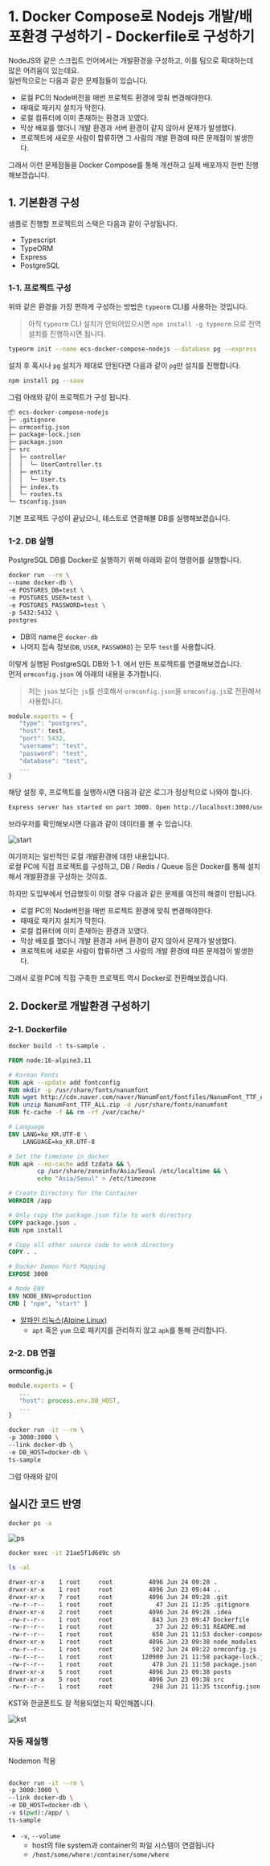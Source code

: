 # 1. Docker Compose로 Nodejs 개발/배포환경 구성하기 - Dockerfile로 구성하기 

NodeJS와 같은 스크립트 언어에서는 개발환경을 구성하고, 이를 팀으로 확대하는데 많은 어려움이 있는데요.  
일반적으로는 다음과 같은 문제점들이 있습니다.

* 로컬 PC의 Node버전을 매번 프로젝트 환경에 맞춰 변경해야한다. 
* 때때로 패키지 설치가 막힌다.
* 로컬 컴퓨터에 이미 존재하는 환경과 꼬였다.
* 막상 배포를 했더니 개발 환경과 서버 환경이 같지 않아서 문제가 발생했다.
* 프로젝트에 새로운 사람이 합류하면 그 사람의 개발 환경에 따른 문제점이 발생한다.

그래서 이런 문제점들을 Docker Compose를 통해 개선하고 실제 배포까지 한번 진행해보겠습니다.

## 1. 기본환경 구성

샘플로 진행할 프로젝트의 스택은 다음과 같이 구성됩니다.

* Typescript
* TypeORM
* Express
* PostgreSQL

### 1-1. 프로젝트 구성

위와 같은 환경을 가장 편하게 구성하는 방법은 `typeorm` CLI를 사용하는 것입니다.  

> 아직 `typeorm` CLI 설치가 안되어있으시면 `npm install -g typeorm` 으로 전역 설치를 진행하시면 됩니다.

```bash
typeorm init --name ecs-docker-compose-nodejs --database pg --express
```

설치 후 혹시나 `pg` 설치가 제대로 안된다면 다음과 같이 `pg`만 설치를 진행합니다.

```bash
npm install pg --save
```

그럼 아래와 같이 프로젝트가 구성 됩니다. 

```bash
📦 ecs-docker-compose-nodejs
├─ .gitignore
├─ ormconfig.json
├─ package-lock.json
├─ package.json
├─ src
│  ├─ controller
│  │  └─ UserController.ts
│  ├─ entity
│  │  └─ User.ts
│  ├─ index.ts
│  └─ routes.ts
└─ tsconfig.json
```

기본 프로젝트 구성이 끝났으니, 테스트로 연결해볼 DB를 실행해보겠습니다.

### 1-2. DB 실행

PostgreSQL DB를 Docker로 실행하기 위해 아래와 같이 명령어를 실행합니다.

```bash
docker run --rm \
--name docker-db \
-e POSTGRES_DB=test \
-e POSTGRES_USER=test \
-e POSTGRES_PASSWORD=test \
-p 5432:5432 \
postgres
```

* DB의 name은 `docker-db`
* 나머지 접속 정보(`DB`, `USER`, `PASSWORD`) 는 모두 `test`를 사용합니다.

이렇게 실행된 PostgreSQL DB와 1-1. 에서 만든 프로젝트를 연결해보겠습니다.  
먼저 `ormconfig.json` 에 아래의 내용을 추가합니다.

> 저는 `json` 보다는 `js`를 선호해서 `ormconfig.json`을 `ormconfig.js`로 전환해서 사용합니다.

```javascript
module.exports = {
   "type": "postgres",
   "host": test,
   "port": 5432,
   "username": "test",
   "password": "test",
   "database": "test",
   ...
}
```

해당 설정 후, 프로젝트를 실행하시면 다음과 같은 로그가 정상적으로 나와야 합니다.

```bash
Express server has started on port 3000. Open http://localhost:3000/users to see results
```
브라우저를 확인해보시면 다음과 같이 데이터를 볼 수 있습니다.

![start](./images/start.png)

여기까지는 일반적인 로컬 개발환경에 대한 내용입니다.  
로컬 PC에 직접 프로젝트를 구성하고, DB / Redis / Queue 등은 Docker를 통해 설치해서 개발환경을 구성하는 것이죠.  
  
하지만 도입부에서 언급했듯이 이럴 경우 다음과 같은 문제를 여전히 해결이 안됩니다.

* 로컬 PC의 Node버전을 매번 프로젝트 환경에 맞춰 변경해야한다. 
* 때때로 패키지 설치가 막힌다.
* 로컬 컴퓨터에 이미 존재하는 환경과 꼬였다.
* 막상 배포를 했더니 개발 환경과 서버 환경이 같지 않아서 문제가 발생했다.
* 프로젝트에 새로운 사람이 합류하면 그 사람의 개발 환경에 따른 문제점이 발생한다.

그래서 로컬 PC에 직접 구축한 프로젝트 역시 Docker로 전환해보겠습니다.

## 2. Docker로 개발환경 구성하기


### 2-1. Dockerfile

```bash
docker build -t ts-sample .
```

```dockerfile
FROM node:16-alpine3.11

# Korean Fonts
RUN apk --update add fontconfig
RUN mkdir -p /usr/share/fonts/nanumfont
RUN wget http://cdn.naver.com/naver/NanumFont/fontfiles/NanumFont_TTF_ALL.zip
RUN unzip NanumFont_TTF_ALL.zip -d /usr/share/fonts/nanumfont
RUN fc-cache -f && rm -rf /var/cache/*

# Language
ENV LANG=ko_KR.UTF-8 \
    LANGUAGE=ko_KR.UTF-8

# Set the timezone in docker
RUN apk --no-cache add tzdata && \
        cp /usr/share/zoneinfo/Asia/Seoul /etc/localtime && \
        echo "Asia/Seoul" > /etc/timezone

# Create Directory for the Container
WORKDIR /app

# Only copy the package.json file to work directory
COPY package.json .
RUN npm install

# Copy all other source code to work directory
COPY . .

# Docker Demon Port Mapping
EXPOSE 3000

# Node ENV
ENV NODE_ENV=production
CMD [ "npm", "start" ]
```

* [알파인 리눅스(Alpine Linux)](https://www.lesstif.com/docker/alpine-linux-35356819.html)
  * `apt` 혹은 `yum` 으로 패키지를 관리하지 않고 `apk`를 통해 관리합니다.

### 2-2. DB 연결

**ormconfig.js**

```javascript
module.exports = {
   ...
   "host": process.env.DB_HOST,
   ...
}
```

```bash
docker run -it --rm \
-p 3000:3000 \
--link docker-db \
-e DB_HOST=docker-db \
ts-sample
```

그럼 아래와 같이 


## 실시간 코드 반영

```bash
docker ps -a
```

![ps](./images/ps.png)

```bash
docker exec -it 21ae5f1d6d9c sh
```

```bash
ls -al
```

```bash 
drwxr-xr-x    1 root     root          4096 Jun 24 09:28 .
drwxr-xr-x    1 root     root          4096 Jun 23 09:44 ..
drwxr-xr-x    7 root     root          4096 Jun 24 09:28 .git
-rw-r--r--    1 root     root            47 Jun 21 11:35 .gitignore
drwxr-xr-x    2 root     root          4096 Jun 24 09:28 .idea
-rw-r--r--    1 root     root           843 Jun 23 09:47 Dockerfile
-rw-r--r--    1 root     root            37 Jun 22 09:31 README.md
-rw-r--r--    1 root     root           650 Jun 21 11:53 docker-compose.yml
drwxr-xr-x    1 root     root          4096 Jun 23 09:38 node_modules
-rw-r--r--    1 root     root           502 Jun 24 09:22 ormconfig.js
-rw-r--r--    1 root     root        120900 Jun 21 11:58 package-lock.json
-rw-r--r--    1 root     root           478 Jun 21 11:58 package.json
drwxr-xr-x    5 root     root          4096 Jun 23 09:38 posts
drwxr-xr-x    5 root     root          4096 Jun 23 09:38 src
-rw-r--r--    1 root     root           298 Jun 21 11:35 tsconfig.json
```

KST와 한글폰트도 잘 적용되었는지 확인해봅니다.

![kst](./images/kst.png)

### 자동 재실행

Nodemon 적용
```bash

```

```bash
docker run -it --rm \
-p 3000:3000 \
--link docker-db \
-e DB_HOST=docker-db \
-v $(pwd):/app/ \
ts-sample
```

* `-v`, `--volume`
    * host의 file system과 container의 파일 시스템이 연결됩니다
    * `/host/some/where:/container/some/where`

